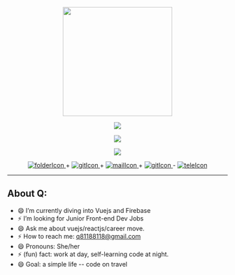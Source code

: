 <p align="center"><img src="https://user-images.githubusercontent.com/91670223/164977209-d0dd5282-3cc0-452b-bfec-d4455573b384.png" width="250"/></p>
<p align="center"><img src="https://user-images.githubusercontent.com/91670223/164980176-77c9240d-b65b-43a6-8286-49ffd6aa62f5.gif" /></p>
<p align="center"><img src="https://user-images.githubusercontent.com/91670223/164980180-c81beac3-0b5d-43ca-a763-db9a4edbc8dd.gif" /></p>
<p align="center"><img src="https://user-images.githubusercontent.com/91670223/164984033-665d8be2-971b-4d4e-8259-3520fdc3fb94.gif"/></p>
<p align="center">
  <a href="https://github.com/Qrious-Coder" target="_blank" rel="noreferrer noopener">
    <img src="https://user-images.githubusercontent.com/91670223/164985205-3d87f223-9a52-4292-aacd-49f35dfaa664.png" alt="folderIcon"/>
  </a> +
  <a href="https://github.com/Qrious-Coder" target="_blank" rel="noreferrer noopener">
    <img src="https://user-images.githubusercontent.com/91670223/164984823-9e9e95c5-d5a3-4d7e-91f2-d46abff3e3e6.png" alt="gitIcon"/>
  </a> +
  <a href="https://mail.google.com/mail/?view=cm&to=q81188118@gmail.com&su=Email+To+Q_coder&body=Write+your+message+here&bcc=h20218888@gmail.com">
    <img src="https://user-images.githubusercontent.com/91670223/164985216-305ff82e-0d3f-41e8-8dea-016bf8325fab.png" alt="mailIcon"/>
  </a> +
  <a href="https://www.messenger.com/t/100001670613328/" target="_blank" rel="noreferrer noopener">
    <img src="https://user-images.githubusercontent.com/91670223/164985218-7c57720e-d98d-41af-9f9e-7ffa1811a675.png" alt="gitIcon"/>
  </a> -
  <a href="https://t.me/Q_Duan" target="_blank" rel="noreferrer noopener">
    <img src="https://user-images.githubusercontent.com/91670223/164985223-dd446074-58e9-431e-b7c6-bcf8119b8469.png" alt="teleIcon"/>
  </a> 
</p>

---
## About Q:
- 😄 I’m currently diving into Vuejs and Firebase
- ⚡ I’m looking for Junior Front-end Dev Jobs
- 😄 Ask me about vuejs/reactjs/career move.
- ⚡ How to reach me: q81188118@gmail.com
- 😄 Pronouns: She/her
- ⚡ (fun) fact: work at day, self-learning code at night.
- 😄 Goal: a simple life -- code on travel


